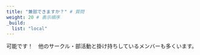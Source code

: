 ```yaml
---
title: "兼部できますか？" # 質問
weight: 20 # 表示順序
_build:
  list: "local"
---
```


可能です！　他のサークル・部活動と掛け持ちしているメンバーも多くいます。
